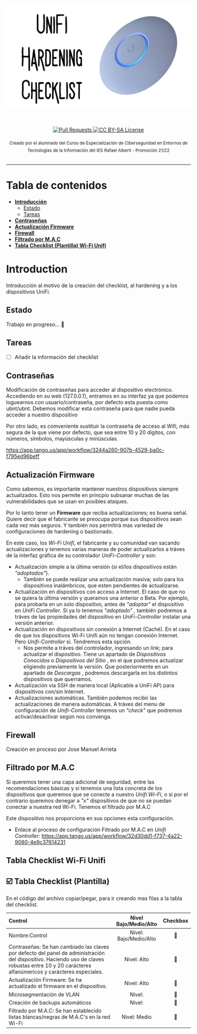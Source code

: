 <p align="center">
  <a href="https://github.com/IES-Rafael-Alberti/unifi-hardening-checklist">
    <img src="https://github.com/IES-Rafael-Alberti/unifi-hardening-checklist/blob/main/img/unifi-hardening-checklist_preview.png" alt="Logo de UniFi Hardening Checklist">
  </a>
</p>

<br>

<p align="center">
  <a href="https://github.com/IES-Rafael-Alberti/unifi-hardening-checklist/pulls">
    <img src="https://img.shields.io/badge/PRs-welcome-brightgreen.svg?longCache=true" alt="Pull Requests">
  </a>
  <a href="LICENSE.md">
      <img src="https://img.shields.io/badge/License-CC%20BY--SA%204.0-lightgrey.svg?longCache=true" alt="CC BY-SA License">
    </a>
</p>

<div align="center">
  <sub>Creado por el alumnado del Curso de Especialización de Ciberseguridad en Entornos de Tecnologías de la Información del IES Rafael Alberti - Promoción 21/22</a>
</div>

<br>

****

# Tabla de contenidos

- **[Introducción](#introduccion)**
  * [Estado](#estado)
  * [Tareas](#tareas)
- **[Contraseñas](#contraseña)**
- **[Actualización Firmware](#firmware)**
- **[Firewall](#firewall)**
- **[Filtrado por M.A.C](#mac)**
- **[Tabla Checklist (Plantilla) Wi-Fi Unifi](#checklist)**


 
# Introduction

Introducción al motivo de la creación del checklist, al hardening y a los dispositivos UniFi.

## Estado

Trabajo en progreso... :construction_worker:

## Tareas

- [ ] Añadir la información del checklist

## Contraseñas<a name="contraseña"></a>

Modificación de contraseñas para acceder al dispositivo electrónico. Accediendo en su web (127.0.0.1), entramos en su interfaz ya que podemos loguearnos con usuario/contraseña, por defecto esta puesta como ubnt/ubnt. Debemos modificar esta contraseña para que nadie pueda acceder a nuestro dispositivo

Por otro lado, es comveniente sustituir la contraseña de acceso al Wifi, más segura de la que viene por defecto, que sea entre 10 y 20 dígitos, con números, símbolos, mayúsculas y minúsculas.

https://app.tango.us/app/workflow/3244a260-907b-4529-ba0c-f795ed96beff

## Actualización Firmware<a name="firmware"></a>

Como sabemos, es importante mantener nuestros dispositivos siempre actualizados. Esto nos permite en princpio subsanar muchas de las vulnerabilidades que se usan en posibles ataques.

Por lo tanto tener un **Firmware** que reciba actualizaciones; es buena señal. Quiere decir que el fabricante se preocupa porque sus dispositivos sean cada vez más seguros.
Y también nos permitirá mas variedad de configuraciones de hardening o bastionado.

En este caso, los _Wi-Fi Unifi_, el fabricante y su comunidad van sacando actualizaciones y tenemos varias maneras de poder actualizarlos a tráves de la interfaz gráfica de su controlador _UniFi-Controller_ y son:

- Actualización simple a la última versión (si el/los dispositivos están _"adoptados"_).
  - También se puede realizar una actualización masiva; solo para los dispositivos inalámbricos, que esten pendientes de actualizarse.
- Actualización en dispositivos con acceso a Internet. El caso de que no se quiera la última versión y queramos una anterior o Beta. Por ejemplo, para probarla en un solo dispositivo, antes de _"adoptar"_ el dispositivo en _UniFi Controller_.
Si ya lo tenemos _"adoptado"_ , también podremos a tráves de las propiedades del dispositivo en _UniFi-Controller_ instalar una versión anterior.
- Actualización en dispositivos sin conexión a Internet (Caché). En el caso de que los dispositivos Wi-Fi Unifi aún no tengan conexión Internet.
Pero _Unifi-Controller_ si. Tendremos esta opción.
  - Nos permite a tráves del controlador, ingresando un link; para actualizar el dispositivo.
    Tiene un apartado de _Dispositivos Conocidos_ o _Dispositivos del Sitio_ , en el que podremos actualizar eligiendo previamente la versión.
    Que posteriormente en un apartado de _Descargas_ , podremos descargarla en los distintos dispositivos que querramos.
- Actualización vía SSH de manera local (Aplicable a UniFi AP) para dispositivos con/sin Internet.
- Actualizaciones automáticas. También podemos recibir las actualizaciones de manera automáticas.
  A tráves del menu de configuración de _Unifi-Controller_ tenemos un _"check"_ que podremos activar/desactivar según nos convenga.

## Firewall<a name="firewall"></a>
Creación en proceso por Jose Manuel Arrieta

## Filtrado por M.A.C<a name="mac"></a>
Si queremos tener una capa adicional de seguridad, entre las recomendaciones básicas y si tenemos una lista concreta de los dispositivos que queremos que se conecte a nuestro _Unifi Wi-Fi_, o si por el contrario queremos denegar a _"x"_ dispositivos de que no se puedan conectar a nuestra red Wi-Fi. Tenemos el filtrado por M.A.C

Este dispositivo nos proporciona en sus opciones esta configuración.
- Enlace al proceso de configuración Filtrado por M.A.C en _Unifi Controller_: https://app.tango.us/app/workflow/32d30dd1-f737-4a22-9080-4e9c37614231

## Tabla Checklist Wi-Fi Unifi<a name="checklist"></a>

## :ballot_box_with_check: Tabla Checklist (Plantilla)

En el código del archivo copiar/pegar, para ir creando mas filas a la tabla del checklist.

| <b>Control</b> | <b>Nivel Bajo/Medio/Alto</b> | <b>Checkbox</b> |
| :---        | :---:       | :---:        |
| Nombre:Control | Nivel: Bajo/Medio/Alto | :black_square_button: |
| Contraseñas: Se han cambiado las claves por defecto del panel de administración del dispositivo. Haciendo uso de claves robustas entre 10 y 20 carácteres alfanúmericos y carácteres especiales. | Nivel: Alto | :black_square_button: |
| Actualización Firmware: Se ha actualizado el firmware en el dispositivo. | Nivel: Alto | :black_square_button: |
| Microsegmentación de VLAN | Nivel:  | :black_square_button: |
| Creación de backups automáticos | Nivel:  | :black_square_button: |
| Filtrado por M.A.C: Se han establecido listas blancas/negras de M.A.C's en la red Wi-Fi | Nivel: Medio | :black_square_button: |
